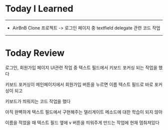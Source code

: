 # Today I Learned

---

- AirBnB Clone 프로젝트 -> 로그인 페이지 중 textfield delegate 관련 코드 작업

---

# Today Review

로그인, 회원가입 페이지 UI관련 작업 중 텍스트 필드에서 키보드 포커싱 되는 작업을 했다

키보드 포커싱이 메인페이지에서 회원가입 버튼을 누르면 이름 텍스트 필드로 바로 포커싱이 되고

키보드가 띄워지는 코드 작업을 했다

아직 완벽하게 텍스트 필드에서 구현해주는 델리게이트 메소드에 대한 학습이 되지 않아

이름을 적었을 때 텍스트 필드 옆에 v 버튼을 띄워주게 만드는 작업에 현재 멈춰져있다
